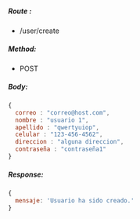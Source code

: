 ##### Route :  
 - /user/create

##### Method:
 - POST

##### Body:

```js
{
  correo : "correo@host.com",
  nombre : "usuario 1",
  apellido : "qwertyuiop",
  celular : "123-456-4562",
  direccion : "alguna direccion",
  contraseña : "contraseña1"
}
```

##### Response:
```js
{
  mensaje: 'Usuario ha sido creado.'
}
```